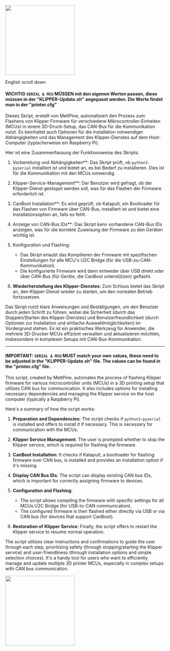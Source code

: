 <p align="left">
  <img src="https://github.com/MeltPine/KLIPPER-Uptdate/assets/163598057/dfe284d6-9665-47b2-ade3-dda7027ada49" width="220">
</p>

English scroll down

#### WICHTIG `SERIAL & MCU` MÜSSEN mit den eigenen Werten passen, diese müssen in der "KLIPPER-Update.sh" angepasst werden. Die Werte findet man in der   "printer.cfg" #### 

Dieses Skript, erstellt von MeltPine, automatisiert den Prozess zum Flashens von Klipper Firmware für verschiedene Mikrocontroller-Einheiten 
(MCUs) in einem 3D-Druck-Setup, das CAN-Bus für die Kommunikation nutzt. 
Es beinhaltet auch Optionen für die Installation notwendiger Abhängigkeiten und das Management des Klipper-Dienstes auf dem Host-Computer (typischerweise ein Raspberry Pi).


Hier ist eine Zusammenfassung der Funktionsweise des Skripts:

1. Vorbereitung und Abhängigkeiten**: Das Skript prüft, ob `python3-pyserial` installiert ist und bietet an, es bei Bedarf zu installieren. Dies ist für die Kommunikation mit den MCUs notwendig.

2. Klipper-Service-Management**: Der Benutzer wird gefragt, ob der Klipper-Dienst gestoppt werden soll, was für das Flashen der Firmware erforderlich ist.

3. CanBoot Installation**: Es wird geprüft, ob Katapult, ein Bootloader für das Flashen von Firmware über CAN-Bus, installiert ist und bietet eine Installationsoption an, falls es fehlt.

4. Anzeige von CAN-Bus IDs**: Das Skript kann vorhandene CAN-Bus IDs anzeigen, was für die korrekte Zuweisung der Firmware zu den Geräten wichtig ist.

5. Konfiguration und Flashing:
   - Das Skript erlaubt das Kompilieren der Firmware mit spezifischen Einstellungen für alle MCU's  U2C Bridge (für die USB-zu-CAN-Kommunikation).
   - Die konfigurierte Firmware wird dann entweder über USB direkt oder über CAN-Bus (für Geräte, die CanBoot unterstützen) geflasht.

7. **Wiederherstellung des Klipper-Dienstes**: Zum Schluss bietet das Skript an, den Klipper-Dienst wieder zu starten, um den normalen Betrieb fortzusetzen.

Das Skript nutzt klare Anweisungen und Bestätigungen, um den Benutzer durch jeden Schritt zu führen, 
wobei die Sicherheit (durch das Stoppen/Starten des Klipper-Dienstes) und Benutzerfreundlichkeit (durch Optionen zur Installation und einfache Auswahlmöglichkeiten) 
im Vordergrund stehen. Es ist ein praktisches Werkzeug für Anwender, die mehrere 3D-Drucker MCUs effizient verwalten und aktualisieren möchten, insbesondere in komplexen Setups mit CAN-Bus-Kommunikation.
___________________________________________________________________________

#### IMPORTANT: `SERIAL & MCU` MUST match your own values, these need to be adjusted in the "KLIPPER-Update.sh" file. The values can be found in the "printer.cfg" file. ####

This script, created by MeltPine, automates the process of flashing Klipper firmware for various microcontroller units (MCUs) in a 3D printing setup that utilizes CAN bus for communication. It also includes options for installing necessary dependencies and managing the Klipper service on the host computer (typically a Raspberry Pi).

Here's a summary of how the script works:

1. **Preparation and Dependencies**: The script checks if `python3-pyserial` is installed and offers to install it if necessary. This is necessary for communication with the MCUs.

2. **Klipper Service Management**: The user is prompted whether to stop the Klipper service, which is required for flashing the firmware.

3. **CanBoot Installation**: It checks if Katapult, a bootloader for flashing firmware over CAN bus, is installed and provides an installation option if it's missing.

4. **Display CAN Bus IDs**: The script can display existing CAN bus IDs, which is important for correctly assigning firmware to devices.

5. **Configuration and Flashing**:
   - The script allows compiling the firmware with specific settings for all MCUs U2C Bridge (for USB-to-CAN communication).
   - The configured firmware is then flashed either directly via USB or via CAN bus (for devices that support CanBoot).

6. **Restoration of Klipper Service**: Finally, the script offers to restart the Klipper service to resume normal operation.

The script utilizes clear instructions and confirmations to guide the user through each step, prioritizing safety (through stopping/starting the Klipper service) and user-friendliness (through installation options and simple selection choices). It's a handy tool for users who want to efficiently manage and update multiple 3D printer MCUs, especially in complex setups with CAN bus communication.

<p align="left">
  <img src="https://github.com/MeltPine/KLIPPER-Uptdate/assets/163598057/c5d57f4f-aa25-4bef-83b4-ca8704d9f5fe" width="220">
</p>




                                                                                                                                                                               
                                                                                                                                                                                                                                                                                                                                                                                                                                                                                                  
